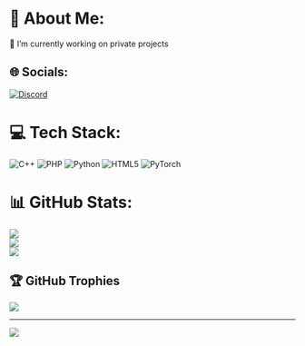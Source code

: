 # 💫 About Me:
🔭 I’m currently working on private projects<br>


## 🌐 Socials:
[![Discord](https://img.shields.io/badge/Discord-%237289DA.svg?logo=discord&logoColor=white)](htttps://discord.gg/milan#3220) 

# 💻 Tech Stack:
![C++](https://img.shields.io/badge/c++-%2300599C.svg?style=flat&logo=c%2B%2B&logoColor=white) ![PHP](https://img.shields.io/badge/php-%23777BB4.svg?style=flat&logo=php&logoColor=white) ![Python](https://img.shields.io/badge/python-3670A0?style=flat&logo=python&logoColor=ffdd54) ![HTML5](https://img.shields.io/badge/html5-%23E34F26.svg?style=flat&logo=html5&logoColor=white) ![PyTorch](https://img.shields.io/badge/PyTorch-%23EE4C2C.svg?style=flat&logo=PyTorch&logoColor=white)
# 📊 GitHub Stats:
![](https://github-readme-stats.vercel.app/api?username=milan104&theme=great-gatsby&hide_border=false&include_all_commits=true&count_private=true)<br/>
![](https://github-readme-streak-stats.herokuapp.com/?user=milan104&theme=great-gatsby&hide_border=false)<br/>
![](https://github-readme-stats.vercel.app/api/top-langs/?username=milan104&theme=great-gatsby&hide_border=false&include_all_commits=true&count_private=true&layout=compact)

## 🏆 GitHub Trophies
![](https://github-profile-trophy.vercel.app/?username=milan104&theme=radical&no-frame=false&no-bg=true&margin-w=4)

---
[![](https://visitcount.itsvg.in/api?id=milan104&icon=0&color=1)](https://visitcount.itsvg.in)

<!-- Proudly created with GPRM ( https://gprm.itsvg.in ) -->
